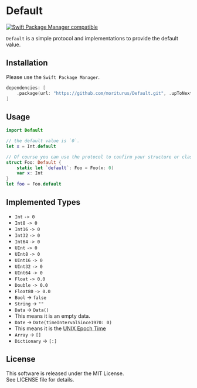 # Default

[![Swift Package Manager compatible](https://img.shields.io/badge/Swift%20Package%20Manager-compatible-brightgreen.svg)](https://github.com/apple/swift-package-manager)

`Default` is a simple protocol and implementations to provide the default value.

## Installation

Please use the `Swift Package Manager`.

```swift
dependencies: [
    .package(url: "https://github.com/moriturus/Default.git", .upToNextMajor(from: "1.0.0"))
]
```

## Usage

```swift
import Default

// the default value is `0`.
let x = Int.default

// Of course you can use the protocol to confirm your structure or class.
struct Foo: Default {
    static let `default`: Foo = Foo(x: 0)
    var x: Int
}
let foo = Foo.default
```

## Implemented Types

- `Int` `-> 0`
- `Int8` `-> 0`
- `Int16` `-> 0`
- `Int32` `-> 0`
- `Int64` `-> 0`
- `UInt` `-> 0`
- `UInt8` `-> 0`
- `UInt16` `-> 0`
- `UInt32` `-> 0`
- `UInt64` `-> 0`
- `Float` `-> 0.0`
- `Double` `-> 0.0`
- `Float80` `-> 0.0`
- `Bool` -> `false`
- `String` -> `""`
- `Data` -> `Data()`
- This means it is an empty data.
- `Date` -> `Date(timeIntervalSince1970: 0)`
- This means it is the [UNIX Epoch Time](https://en.wikipedia.org/wiki/Unix_time)
- `Array` -> `[]`
- `Dictionary` -> `[:]`

## License

This software is released under the MIT License.  
See LICENSE file for details.

